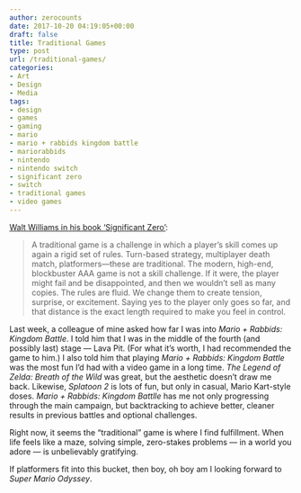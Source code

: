 ```yaml
---
author: zerocounts
date: 2017-10-20 04:19:05+00:00
draft: false
title: Traditional Games
type: post
url: /traditional-games/
categories:
- Art
- Design
- Media
tags:
- design
- games
- gaming
- mario
- mario + rabbids kingdom battle
- mariorabbids
- nintendo
- nintendo switch
- significant zero
- switch
- traditional games
- video games
---
```


[Walt Williams in his book ‘Significant Zero’](http://www.simonandschuster.com/books/Significant-Zero/Walt-Williams/9781501129957):

> A traditional game is a challenge in which a player’s skill comes up again a rigid set of rules. Turn-based strategy, multiplayer death match, platformers—these are traditional. The modern, high-end, blockbuster AAA game is not a skill challenge. If it were, the player might fail and be disappointed, and then we wouldn’t sell as many copies. The rules are fluid. We change them to create tension, surprise, or excitement. Saying yes to the player only goes so far, and that distance is the exact length required to make you feel in control.

Last week, a colleague of mine asked how far I was into _Mario + Rabbids: Kingdom Battle_. I told him that I was in the middle of the fourth (and possibly last) stage — Lava Pit. (For what it’s worth, I had recommended the game to him.) I also told him that playing _Mario + Rabbids: Kingdom Battle_ was the most fun I’d had with a video game in a long time. _The Legend of Zelda: Breath of the Wild_ was great, but the aesthetic doesn’t draw me back. Likewise, _Splatoon 2_ is lots of fun, but only in casual, Mario Kart-style doses. _Mario + Rabbids: Kingdom Battlle_ has me not only progressing through the main campaign, but backtracking to achieve better, cleaner results in previous battles and optional challenges.

Right now, it seems the “traditional” game is where I find fulfillment. When life feels like a maze, solving simple, zero-stakes problems — in a world you adore — is unbelievably gratifying.

If platformers fit into this bucket, then boy, oh boy am I looking forward to _Super Mario Odyssey_.
